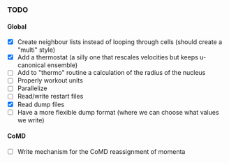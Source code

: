 ### TODO

#### Global

- [x] Create neighbour lists instead of looping through cells (should create a "multi" style)
- [x] Add a thermostat (a silly one that rescales velocities but keeps u-canonical ensemble)
- [ ] Add to "thermo" routine a calculation of the radius of the nucleus
- [ ] Properly workout units
- [ ] Parallelize
- [ ] Read/write restart files
- [x] Read dump files
- [ ] Have a more flexible dump format (where we can choose what values we write)

#### CoMD
- [ ] Write mechanism for the CoMD reassignment of momenta

